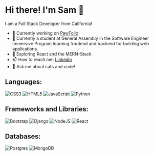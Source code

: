 # Hi there! I'm Sam 👋
 I am a Full Stack Developer from California!

- 🔭 Currently working on [PawFolio](https://pawfolio-lovelace-7c9477f097c5.herokuapp.com/)
- 🫧 Currently a student at General Assembly in the Software Engineer Immersive Program learning frontend and backend for building web applications.
- 🌱 Exploring React and the MERN-Stack
- 📫 How to reach me: [Linkedin](https://www.linkedin.com/in/samantha-f-924b74224/)
- 💬 Ask me about cats and code!

## Languages:
![CSS3](https://img.shields.io/badge/css3-%231572B6.svg?style=for-the-badge&logo=css3&logoColor=white)
![HTML5](https://img.shields.io/badge/html5-%23E34F26.svg?style=for-the-badge&logo=html5&logoColor=white)
![JavaScript](https://img.shields.io/badge/JavaScript-323330?style=for-the-badge&logo=javascript&logoColor=F7DF1E)
![Python](https://img.shields.io/badge/python-3670A0?style=for-the-badge&logo=python&logoColor=ffdd54)

## Frameworks and Libraries:
![Bootstap](https://img.shields.io/badge/Bootstrap-563D7C?style=for-the-badge&logo=bootstrap&logoColor=white)
![Django](https://img.shields.io/badge/Django-092E20?style=for-the-badge&logo=django&logoColor=green)
![NodeJS](https://img.shields.io/badge/Node%20js-339933?style=for-the-badge&logo=nodedotjs&logoColor=white)
![React](https://img.shields.io/badge/React-20232A?style=for-the-badge&logo=react&logoColor=61DAFB)

## Databases:
![Postgres](https://img.shields.io/badge/postgres-%23316192.svg?style=for-the-badge&logo=postgresql&logoColor=white)
![MongoDB](https://img.shields.io/badge/MongoDB-%234ea94b.svg?style=for-the-badge&logo=mongodb&logoColor=white)

